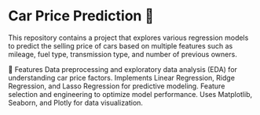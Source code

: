 # Car Price Prediction 🚗
This repository contains a project that explores various regression models to predict the selling price of cars based on multiple features such as mileage, fuel type, transmission type, and number of previous owners.

📌 Features
Data preprocessing and exploratory data analysis (EDA) for understanding car price factors.
Implements Linear Regression, Ridge Regression, and Lasso Regression for predictive modeling.
Feature selection and engineering to optimize model performance.
Uses Matplotlib, Seaborn, and Plotly for data visualization.
